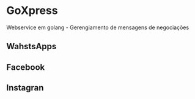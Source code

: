 # GoXpress
Webservice em golang - Gerengiamento de mensagens de negociações 

## WahstsApps
## Facebook
## Instagran
